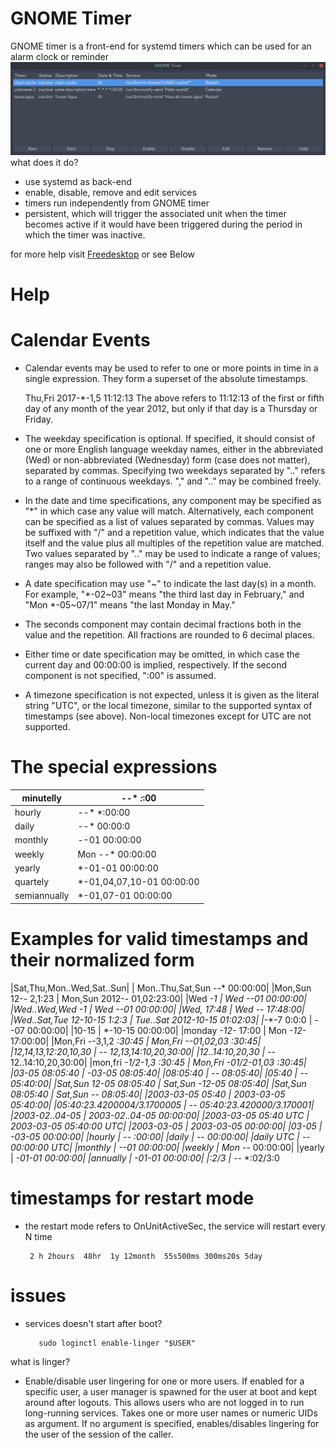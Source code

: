 # GNOME Timer

GNOME timer is a front-end for systemd timers which can be used for an alarm clock or reminder
![N|Solid](https://raw.githubusercontent.com/killown/gnome-timer/master/Images/screenshot.png)
what does it do?
 - use systemd as back-end
 - enable, disable, remove and edit services
 - timers run independently from GNOME timer
 - persistent, which will trigger the associated unit when the timer becomes active if it would have been triggered during the period in which the timer was inactive.

for more help visit [Freedesktop](https://www.freedesktop.org/software/systemd/man/systemd.time.html) or see Below


# Help
# Calendar Events

- Calendar events may be used to refer to one or more points in time in a single expression. They form a superset of the absolute timestamps.

     Thu,Fri 2017-*-1,5 11:12:13
The above refers to 11:12:13 of the first or fifth day of any month of the year 2012, but only if that day is a Thursday or Friday.

- The weekday specification is optional. If specified, it should consist of one or more English language weekday names, either in the abbreviated (Wed) or non-abbreviated (Wednesday) form (case does not matter), separated by commas. Specifying two weekdays separated by ".." refers to a range of continuous weekdays. "," and ".." may be combined freely.

- In the date and time specifications, any component may be specified as "*" in which case any value will match. Alternatively, each component can be specified as a list of values separated by commas. Values may be suffixed with "/" and a repetition value, which indicates that the value itself and the value plus all multiples of the repetition value are matched. Two values separated by ".." may be used to indicate a range of values; ranges may also be followed with "/" and a repetition value.

- A date specification may use "~" to indicate the last day(s) in a month. For example, "*-02~03" means "the third last day in February," and "Mon *-05~07/1" means "the last Monday in May."

- The seconds component may contain decimal fractions both in the value and the repetition. All fractions are rounded to 6 decimal places.

- Either time or date specification may be omitted, in which case the current day and 00:00:00 is implied, respectively. If the second component is not specified, ":00" is assumed.

- A timezone specification is not expected, unless it is given as the literal string "UTC", or the local timezone, similar to the supported syntax of timestamps (see above). Non-local timezones except for UTC are not supported.

# The special expressions

|minutelly   |*-*-* *:*:00             |
|------------|-------------------------|
|hourly      |*-*-* *:00:00            |
|daily       |*-*-* 00:00:0            |
|monthly     |*-*-01 00:00:00          |
|weekly      |Mon *-*-* 00:00:00       |
|yearly      |*-01-01 00:00:00         |
|quartely    |*-01,04,07,10-01 00:00:00|
|semiannually|*-01,07-01 00:00:00      |


# Examples for valid timestamps and their normalized form

|Sat,Thu,Mon..Wed,Sat..Sun| | Mon..Thu,Sat,Sun *-*-* 00:00:00|
|Mon,Sun 12-*-* 2,1:23 | Mon,Sun 2012-*-* 01,02:23:00|
|Wed *-1 | Wed *-*-01 00:00:00|
|Wed..Wed,Wed *-1 | Wed *-*-01 00:00:00|
|Wed, 17:48 | Wed *-*-* 17:48:00|
|Wed..Sat,Tue 12-10-15 1:2:3 | Tue..Sat 2012-10-15 01:02:03|
|*-*-7 0:0:0 | *-*-07 00:00:00|
|10-15 | *-10-15 00:00:00|
|monday *-12-* 17:00 | Mon *-12-* 17:00:00|
|Mon,Fri *-*-3,1,2 *:30:45 | Mon,Fri *-*-01,02,03 *:30:45|
|12,14,13,12:20,10,30 | *-*-* 12,13,14:10,20,30:00|
|12..14:10,20,30 | *-*-* 12..14:10,20,30:00|
|mon,fri *-1/2-1,3 *:30:45 | Mon,Fri *-01/2-01,03 *:30:45|
|03-05 08:05:40 | *-03-05 08:05:40|
|08:05:40 | *-*-* 08:05:40|
|05:40 | *-*-* 05:40:00|
|Sat,Sun 12-05 08:05:40 | Sat,Sun *-12-05 08:05:40|
|Sat,Sun 08:05:40 | Sat,Sun *-*-* 08:05:40|
|2003-03-05 05:40 | 2003-03-05 05:40:00|
|05:40:23.4200004/3.1700005 | *-*-* 05:40:23.420000/3.170001|
|2003-02..04-05 | 2003-02..04-05 00:00:00|
|2003-03-05 05:40 UTC | 2003-03-05 05:40:00 UTC|
|2003-03-05 | 2003-03-05 00:00:00|
|03-05 | *-03-05 00:00:00|
|hourly | *-*-* *:00:00|
|daily | *-*-* 00:00:00|
|daily UTC | *-*-* 00:00:00 UTC|
|monthly | *-*-01 00:00:00|
|weekly | Mon *-*-* 00:00:00|
|yearly | *-01-01 00:00:00|
|annually | *-01-01 00:00:00|
|*:2/3 | *-*-* *:02/3:0
# timestamps for restart mode
- the restart mode refers to OnUnitActiveSec, the service will restart every N time

       2 h 2hours  48hr  1y 12month  55s500ms 300ms20s 5day

# issues
- services doesn't start after boot?

         sudo loginctl enable-linger "$USER"
what is linger?
- Enable/disable user lingering for one or more users. If enabled for a specific user, a user manager is spawned for the user at boot and kept around after logouts. This allows users who are not logged in to run long-running services. Takes one or more user names or numeric UIDs as argument. If no argument is specified, enables/disables lingering for the user of the session of the caller.
